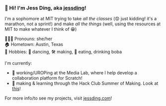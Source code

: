 ### 👋 Hi! I'm Jess Ding, aka [jessding](https://jessding.com)!

I'm a sophomore at MIT trying to take *all the classes* (:worried: just kidding! it's a marathon, not a sprint!) and make *all the things* (well, using the resources at MIT to make whatever I think of :grin:)

🙋🏻‍♀️ Pronouns: she/her  
:house: Hometown: Austin, Texas  
:art: Hobbies: :dancers: dancing, 🛠️ making, :taco: eating, drinking boba


I'm currently:

- 🔭 working/UROPing at the Media Lab, where I help develop a collaboration platform for Scratch!
- 🌱 making & learning through the Hack Club Summer of Making. Look at [this](https://scrapbook.jessding.com)!

For more info/to see my projects, visit [jessding.com](https://jessding.com)!

<!--
**jessding/jessding** is a ✨ _special_ ✨ repository because its `README.md` (this file) appears on your GitHub profile.

Here are some ideas to get you started:

- 🔭 I’m currently working on ...
- 🌱 I’m currently learning ...
- 👯 I’m looking to collaborate on ...
- 🤔 I’m looking for help with ...
- 💬 Ask me about ...
- 📫 How to reach me: ...
- 😄 Pronouns: ...
- ⚡ Fun fact: ...
-->
